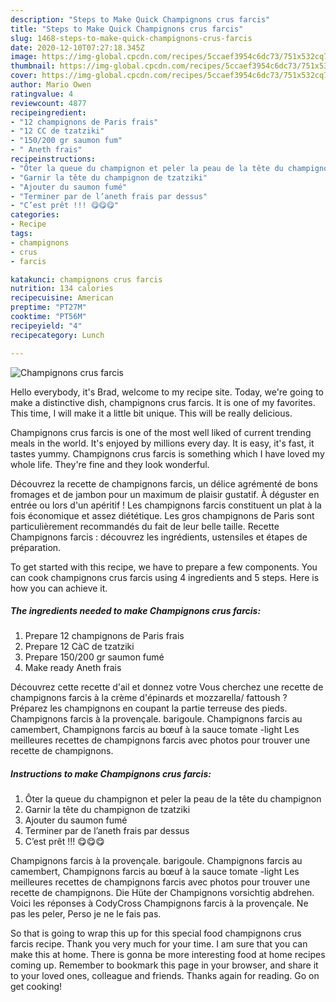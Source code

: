 ```yaml
---
description: "Steps to Make Quick Champignons crus farcis"
title: "Steps to Make Quick Champignons crus farcis"
slug: 1468-steps-to-make-quick-champignons-crus-farcis
date: 2020-12-10T07:27:18.345Z
image: https://img-global.cpcdn.com/recipes/5ccaef3954c6dc73/751x532cq70/champignons-crus-farcis-photo-principale-de-la-recette.jpg
thumbnail: https://img-global.cpcdn.com/recipes/5ccaef3954c6dc73/751x532cq70/champignons-crus-farcis-photo-principale-de-la-recette.jpg
cover: https://img-global.cpcdn.com/recipes/5ccaef3954c6dc73/751x532cq70/champignons-crus-farcis-photo-principale-de-la-recette.jpg
author: Mario Owen
ratingvalue: 4
reviewcount: 4877
recipeingredient:
- "12 champignons de Paris frais"
- "12 CC de tzatziki"
- "150/200 gr saumon fum"
- " Aneth frais"
recipeinstructions:
- "Ôter la queue du champignon et peler la peau de la tête du champignon"
- "Garnir la tête du champignon de tzatziki"
- "Ajouter du saumon fumé"
- "Terminer par de l’aneth frais par dessus"
- "C’est prêt !!! 😋😋😋"
categories:
- Recipe
tags:
- champignons
- crus
- farcis

katakunci: champignons crus farcis 
nutrition: 134 calories
recipecuisine: American
preptime: "PT27M"
cooktime: "PT56M"
recipeyield: "4"
recipecategory: Lunch

---
```



![Champignons crus farcis](https://img-global.cpcdn.com/recipes/5ccaef3954c6dc73/751x532cq70/champignons-crus-farcis-photo-principale-de-la-recette.jpg)

Hello everybody, it's Brad, welcome to my recipe site. Today, we're going to make a distinctive dish, champignons crus farcis. It is one of my favorites. This time, I will make it a little bit unique. This will be really delicious.

Champignons crus farcis is one of the most well liked of current trending meals in the world. It's enjoyed by millions every day. It is easy, it's fast, it tastes yummy. Champignons crus farcis is something which I have loved my whole life. They're fine and they look wonderful.

Découvrez la recette de champignons farcis, un délice agrémenté de bons fromages et de jambon pour un maximum de plaisir gustatif. À déguster en entrée ou lors d&#39;un apéritif ! Les champignons farcis constituent un plat à la fois économique et assez diététique. Les gros champignons de Paris sont particulièrement recommandés du fait de leur belle taille. Recette Champignons farcis : découvrez les ingrédients, ustensiles et étapes de préparation.


To get started with this recipe, we have to prepare a few components. You can cook champignons crus farcis using 4 ingredients and 5 steps. Here is how you can achieve it.

<!--inarticleads1-->

##### The ingredients needed to make Champignons crus farcis:

1. Prepare 12 champignons de Paris frais
1. Prepare 12 CàC de tzatziki
1. Prepare 150/200 gr saumon fumé
1. Make ready  Aneth frais


Découvrez cette recette d&#39;ail et donnez votre Vous cherchez une recette de champignons farcis à la crème d&#39;épinards et mozzarella/ fattoush ? Préparez les champignons en coupant la partie terreuse des pieds. Champignons farcis à la provençale. barigoule. Champignons farcis au camembert, Champignons farcis au bœuf à la sauce tomate -light Les meilleures recettes de champignons farcis avec photos pour trouver une recette de champignons. 

<!--inarticleads2-->

##### Instructions to make Champignons crus farcis:

1. Ôter la queue du champignon et peler la peau de la tête du champignon
1. Garnir la tête du champignon de tzatziki
1. Ajouter du saumon fumé
1. Terminer par de l’aneth frais par dessus
1. C’est prêt !!! 😋😋😋


Champignons farcis à la provençale. barigoule. Champignons farcis au camembert, Champignons farcis au bœuf à la sauce tomate -light Les meilleures recettes de champignons farcis avec photos pour trouver une recette de champignons. Die Hüte der Champignons vorsichtig abdrehen. Voici les réponses à CodyCross Champignons farcis à la provençale. Ne pas les peler, Perso je ne le fais pas. 

So that is going to wrap this up for this special food champignons crus farcis recipe. Thank you very much for your time. I am sure that you can make this at home. There is gonna be more interesting food at home recipes coming up. Remember to bookmark this page in your browser, and share it to your loved ones, colleague and friends. Thanks again for reading. Go on get cooking!
